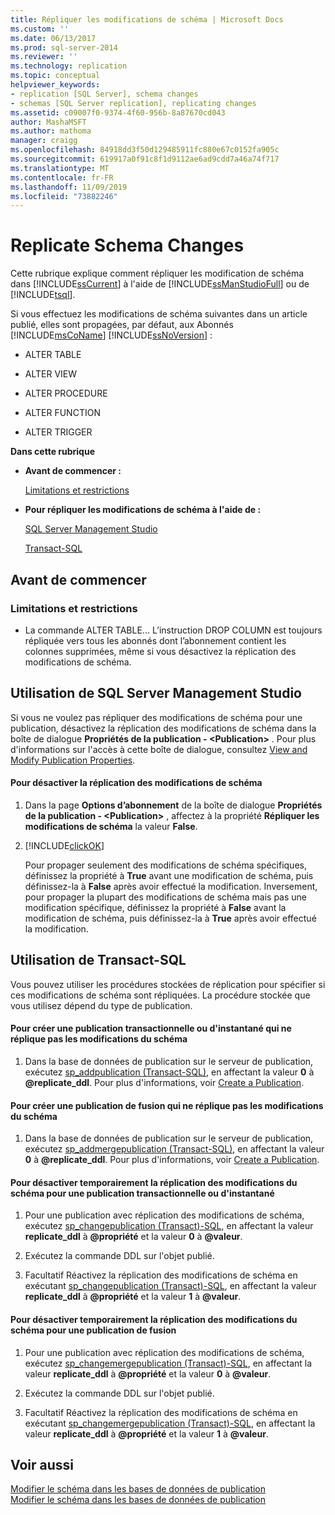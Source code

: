 ```yaml
---
title: Répliquer les modifications de schéma | Microsoft Docs
ms.custom: ''
ms.date: 06/13/2017
ms.prod: sql-server-2014
ms.reviewer: ''
ms.technology: replication
ms.topic: conceptual
helpviewer_keywords:
- replication [SQL Server], schema changes
- schemas [SQL Server replication], replicating changes
ms.assetid: c09007f0-9374-4f60-956b-8a87670cd043
author: MashaMSFT
ms.author: mathoma
manager: craigg
ms.openlocfilehash: 84918dd3f50d129485911fc880e67c0152fa905c
ms.sourcegitcommit: 619917a0f91c8f1d9112ae6ad9cdd7a46a74f717
ms.translationtype: MT
ms.contentlocale: fr-FR
ms.lasthandoff: 11/09/2019
ms.locfileid: "73882246"
---
```

# <a name="replicate-schema-changes"></a>Replicate Schema Changes
  Cette rubrique explique comment répliquer les modification de schéma dans [!INCLUDE[ssCurrent](../../../includes/sscurrent-md.md)] à l'aide de [!INCLUDE[ssManStudioFull](../../../includes/ssmanstudiofull-md.md)] ou de [!INCLUDE[tsql](../../../includes/tsql-md.md)].  
  
 Si vous effectuez les modifications de schéma suivantes dans un article publié, elles sont propagées, par défaut, aux Abonnés [!INCLUDE[msCoName](../../../includes/msconame-md.md)] [!INCLUDE[ssNoVersion](../../../includes/ssnoversion-md.md)] :  
  
-   ALTER TABLE  
  
-   ALTER VIEW  
  
-   ALTER PROCEDURE  
  
-   ALTER FUNCTION  
  
-   ALTER TRIGGER  
  
 **Dans cette rubrique**  
  
-   **Avant de commencer :**  
  
     [Limitations et restrictions](#Restrictions)  
  
-   **Pour répliquer les modifications de schéma à l'aide de :**  
  
     [SQL Server Management Studio](#SSMSProcedure)  
  
     [Transact-SQL](#TsqlProcedure)  
  
##  <a name="BeforeYouBegin"></a> Avant de commencer  
  
###  <a name="Restrictions"></a> Limitations et restrictions  
  
-   La commande ALTER TABLE... L’instruction DROP COLUMN est toujours répliquée vers tous les abonnés dont l’abonnement contient les colonnes supprimées, même si vous désactivez la réplication des modifications de schéma.  
  
##  <a name="SSMSProcedure"></a> Utilisation de SQL Server Management Studio  
 Si vous ne voulez pas répliquer des modifications de schéma pour une publication, désactivez la réplication des modifications de schéma dans la boîte de dialogue **Propriétés de la publication - \<Publication>** . Pour plus d'informations sur l'accès à cette boîte de dialogue, consultez [View and Modify Publication Properties](view-and-modify-publication-properties.md).  
  
#### <a name="to-disable-replication-of-schema-changes"></a>Pour désactiver la réplication des modifications de schéma  
  
1.  Dans la page **Options d’abonnement** de la boîte de dialogue **Propriétés de la publication - \<Publication>** , affectez à la propriété **Répliquer les modifications de schéma** la valeur **False**.  
  
2.  [!INCLUDE[clickOK](../../../includes/clickok-md.md)]  
  
     Pour propager seulement des modifications de schéma spécifiques, définissez la propriété à **True** avant une modification de schéma, puis définissez-la à **False** après avoir effectué la modification. Inversement, pour propager la plupart des modifications de schéma mais pas une modification spécifique, définissez la propriété à **False** avant la modification de schéma, puis définissez-la à **True** après avoir effectué la modification.  
  
##  <a name="TsqlProcedure"></a> Utilisation de Transact-SQL  
 Vous pouvez utiliser les procédures stockées de réplication pour spécifier si ces modifications de schéma sont répliquées. La procédure stockée que vous utilisez dépend du type de publication.  
  
#### <a name="to-create-a-snapshot-or-transactional-publication-that-does-not-replicate-schema-changes"></a>Pour créer une publication transactionnelle ou d'instantané qui ne réplique pas les modifications du schéma  
  
1.  Dans la base de données de publication sur le serveur de publication, exécutez [sp_addpublication &#40;Transact-SQL&#41;](/sql/relational-databases/system-stored-procedures/sp-addpublication-transact-sql), en affectant la valeur **0** à **\@replicate_ddl**. Pour plus d'informations, voir [Create a Publication](create-a-publication.md).  
  
#### <a name="to-create-a-merge-publication-that-does-not-replicate-schema-changes"></a>Pour créer une publication de fusion qui ne réplique pas les modifications du schéma  
  
1.  Dans la base de données de publication sur le serveur de publication, exécutez [sp_addmergepublication &#40;Transact-SQL&#41;](/sql/relational-databases/system-stored-procedures/sp-addmergepublication-transact-sql), en affectant la valeur **0** à **\@replicate_ddl**. Pour plus d'informations, voir [Create a Publication](create-a-publication.md).  
  
#### <a name="to-temporarily-disable-replicating-schema-changes-for-a-snapshot-or-transactional-publication"></a>Pour désactiver temporairement la réplication des modifications du schéma pour une publication transactionnelle ou d'instantané  
  
1.  Pour une publication avec réplication des modifications de schéma, exécutez [sp_changepublication &#40;Transact&#41;-SQL](/sql/relational-databases/system-stored-procedures/sp-changepublication-transact-sql), en affectant la valeur **replicate_ddl** à **\@propriété** et la valeur **0** à **\@valeur**.  
  
2.  Exécutez la commande DDL sur l'objet publié.  
  
3.  Facultatif Réactivez la réplication des modifications de schéma en exécutant [sp_changepublication &#40;Transact&#41;-SQL](/sql/relational-databases/system-stored-procedures/sp-changepublication-transact-sql), en affectant la valeur **replicate_ddl** à **\@propriété** et la valeur **1** à **\@valeur**.  
  
#### <a name="to-temporarily-disable-replicating-schema-changes-for-a-merge-publication"></a>Pour désactiver temporairement la réplication des modifications du schéma pour une publication de fusion  
  
1.  Pour une publication avec réplication des modifications de schéma, exécutez [sp_changemergepublication &#40;Transact&#41;-SQL](/sql/relational-databases/system-stored-procedures/sp-changemergepublication-transact-sql), en affectant la valeur **replicate_ddl** à **\@propriété** et la valeur **0** à **\@valeur**.  
  
2.  Exécutez la commande DDL sur l'objet publié.  
  
3.  Facultatif Réactivez la réplication des modifications de schéma en exécutant [sp_changemergepublication &#40;Transact&#41;-SQL](/sql/relational-databases/system-stored-procedures/sp-changemergepublication-transact-sql), en affectant la valeur **replicate_ddl** à **\@propriété** et la valeur **1** à **\@valeur**.  
  
## <a name="see-also"></a>Voir aussi  
 [Modifier le schéma dans les bases de données de publication](make-schema-changes-on-publication-databases.md)   
 [Modifier le schéma dans les bases de données de publication](make-schema-changes-on-publication-databases.md)  
  
  

